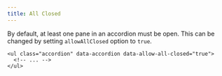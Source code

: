 ```yaml
---
title: All Closed
---
```

By default, at least one pane in an accordion must be open. This can be changed by setting `allowAllClosed` option to `true`.

```
<ul class="accordion" data-accordion data-allow-all-closed="true">
  <!-- ... -->
</ul>
```
